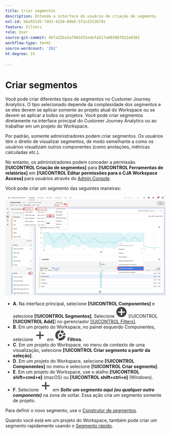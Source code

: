 ```yaml
---
title: Criar segmentos
description: Entenda a interface do usuário de criação de segmento.
exl-id: b6a921d5-7dd3-4230-88b8-5f1cd313b791
feature: Filters
role: User
source-git-commit: 4bfa32ba3a7902d31edefab17a00206f922a8382
workflow-type: tm+mt
source-wordcount: '262'
ht-degree: 1%

---
```


# Criar segmentos

Você pode criar diferentes tipos de segmentos no Customer Journey Analytics.  O tipo selecionado depende da complexidade dos segmentos e se eles devem se aplicar somente ao projeto atual do Workspace ou se devem se aplicar a todos os projetos. Você pode criar segmentos diretamente na interface principal do Customer Journey Analytics ou ao trabalhar em um projeto do Workspace.

Por padrão, somente administradores podem criar segmentos. Os usuários têm o direito de visualizar segmentos, de modo semelhante a como os usuários visualizam outros componentes (como anotações, métricas calculadas etc.).

No entanto, os administradores podem conceder a permissão **[!UICONTROL Criação de segmentos]** para **[!UICONTROL Ferramentas de relatórios]** em **[!UICONTROL Editar permissões para o CJA Workspace Access]** para usuários através do [Admin Console](/help/technotes/access-control.md#user-level-access).

Você pode criar um segmento das seguintes maneiras:

![Maneiras de criar um segmento](assets/create-filter.png)

* **A**. Na interface principal, selecione **[!UICONTROL Componentes]** e selecione **[!UICONTROL Segmentos]**. Selecione ![AddCircle](/help/assets/icons/AddCircle.svg) [!UICONTROL **[!UICONTROL Add]**] no gerenciador [[!UICONTROL Filters]](/help/components/filters/manage-filters.md).
* **B**. Em um projeto do Workspace, no painel esquerdo Componentes, selecione ![Adicionar](/help/assets/icons/Add.svg) em ![Segmento](/help/assets/icons/Segmentation.svg) **Filtros**.
* **C**. Em um projeto do Workspace, no menu de contexto de uma visualização, selecione **[!UICONTROL Criar segmento a partir da seleção]**.
* **D**. Em um projeto do Workspace, selecione **[!UICONTROL Componentes]** no menu e selecione **[!UICONTROL Criar segmento]**.
* **E**. Em um projeto do Workspace, use o atalho **[!UICONTROL shift+cmd+e]** (macOS) ou **[!UICONTROL shift+ctrl+e]** (Windows).
* **F**. Selecione ![Adicionar](/help/assets/icons/Add.svg) em ***Solte um segmento aqui (ou qualquer outro componente)*** na zona de soltar. Essa ação cria um segmento somente de projeto.

Para definir o novo segmento, use o [Construtor de segmentos](/help/components/filters/filter-builder.md).

Quando você está em um projeto do Workspace, também pode criar um segmento rapidamente usando o [Segmento rápido](/help/components/filters/quick-filters.md).
